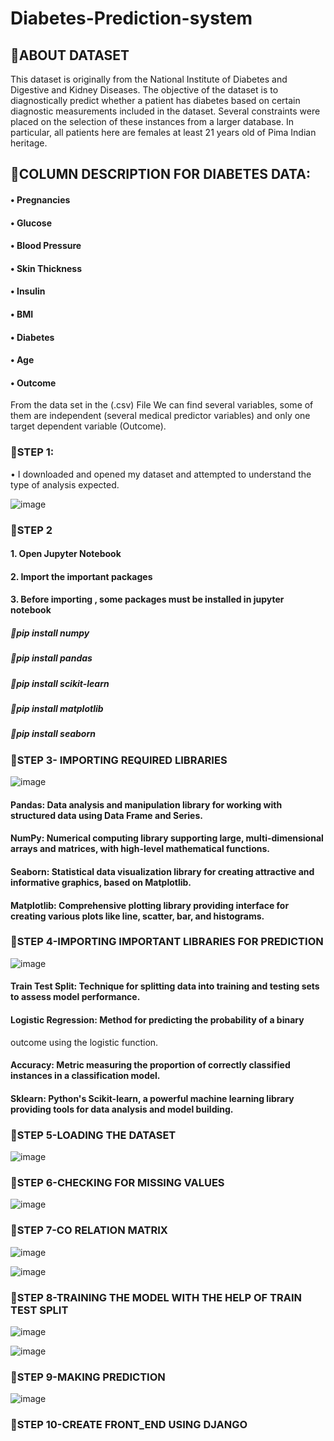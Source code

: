 # Diabetes-Prediction-system

## 💫ABOUT DATASET 
This dataset is originally from the National Institute of Diabetes and Digestive 
and Kidney Diseases. The objective of the dataset is to diagnostically predict 
whether a patient has diabetes based on certain diagnostic measurements 
included in the dataset. Several constraints were placed on the selection of 
these instances from a larger database. In particular, all patients here are 
females at least 21 years old of Pima Indian heritage.  

## 💫COLUMN DESCRIPTION FOR DIABETES DATA: 
#### • Pregnancies 
#### • Glucose 
#### • Blood Pressure 
#### • Skin Thickness 
#### • Insulin 
#### • BMI 
#### • Diabetes 
#### • Age 
#### • Outcome 

From the data set in the (.csv) File We can find several variables, some of them are independent (several medical predictor variables) and only one target dependent variable (Outcome). 

### 📲STEP 1: 
• I downloaded and opened my dataset and attempted to understand the type of 
analysis expected.

![image](https://github.com/NishadiSS/MeriSKILL-Internship-Diabetes-Prediction-system/assets/119886016/3af536b7-bedd-4071-837f-9082dd7b4c89)

### 📲STEP 2
#### 1. Open Jupyter Notebook
#### 2. Import the important packages  
#### 3. Before importing , some packages must be installed in jupyter notebook 

##### 🌟pip install numpy 
##### 🌟pip install pandas 
##### 🌟pip install scikit-learn 
##### 🌟pip install matplotlib 
##### 🌟pip install seaborn 

### 📲STEP 3-  IMPORTING REQUIRED LIBRARIES 
![image](https://github.com/NishadiSS/MeriSKILL-Internship-Diabetes-Prediction-system/assets/119886016/bcfa1832-af15-460a-aac7-347148dd6ade)

#### Pandas: Data analysis and manipulation library for working with structured data using Data Frame and Series. 
#### NumPy: Numerical computing library supporting large, multi-dimensional arrays and matrices, with high-level mathematical functions. 
#### Seaborn: Statistical data visualization library for creating attractive and informative graphics, based on Matplotlib. 
#### Matplotlib: Comprehensive plotting library providing  interface for creating various plots like line, scatter, bar, and histograms. 

### 📲STEP 4-IMPORTING IMPORTANT LIBRARIES FOR PREDICTION
![image](https://github.com/NishadiSS/MeriSKILL-Internship-Diabetes-Prediction-system/assets/119886016/0266a2cd-9008-4ec6-ba2c-19fc8906ef14)

#### Train Test Split: Technique for splitting data into training and testing sets to assess model performance. 
#### Logistic Regression: Method for predicting the probability of a binary 
outcome using the logistic function. 
#### Accuracy: Metric measuring the proportion of correctly classified instances in a classification model. 
#### Sklearn: Python's Scikit-learn, a powerful machine learning library providing tools for data analysis and model building.

 ### 📲STEP 5-LOADING THE DATASET
 ![image](https://github.com/NishadiSS/MeriSKILL-Internship-Diabetes-Prediction-system/assets/119886016/0a7592ab-9b76-4f7a-9480-2e86701f37d0)

 ### 📲STEP 6-CHECKING FOR MISSING VALUES
 ![image](https://github.com/NishadiSS/MeriSKILL-Internship-Diabetes-Prediction-system/assets/119886016/66169551-e9b7-4a3f-a531-b258167bce3b)

### 📲STEP 7-CO RELATION MATRIX
  ![image](https://github.com/NishadiSS/MeriSKILL-Internship-Diabetes-Prediction-system/assets/119886016/21c3ff11-4e4b-4e66-8a5b-8f8e56a2ed5d)

  ![image](https://github.com/NishadiSS/MeriSKILL-Internship-Diabetes-Prediction-system/assets/119886016/85fd1ba0-5dc8-4133-9ffb-c1919528154e)

### 📲STEP 8-TRAINING THE MODEL WITH THE HELP OF TRAIN TEST SPLIT 
![image](https://github.com/NishadiSS/MeriSKILL-Internship-Diabetes-Prediction-system/assets/119886016/73f3300c-a3d5-4707-858e-c394965dc807)


![image](https://github.com/NishadiSS/MeriSKILL-Internship-Diabetes-Prediction-system/assets/119886016/a9458bab-0b01-4264-b23a-77c9e5e1d7a0)

### 📲STEP 9-MAKING PREDICTION
![image](https://github.com/NishadiSS/MeriSKILL-Internship-Diabetes-Prediction-system/assets/119886016/a7aff9ae-d4fc-4778-8d8d-592f17546f40)

### 📲STEP 10-CREATE FRONT_END USING DJANGO




  

 








